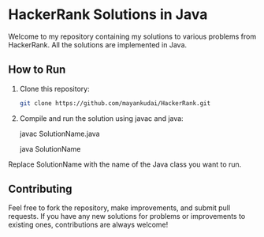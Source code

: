# HackerRank Solutions in Java

Welcome to my repository containing my solutions to various problems from HackerRank. All the solutions are implemented in Java.


## How to Run

1. Clone this repository:
   ```bash
   git clone https://github.com/mayankudai/HackerRank.git

2. Compile and run the solution using javac and java:
   
   javac SolutionName.java
   
   java SolutionName
   
Replace SolutionName with the name of the Java class you want to run.

## Contributing
Feel free to fork the repository, make improvements, and submit pull requests. If you have any new solutions for problems or improvements to existing ones, contributions are always welcome!  
